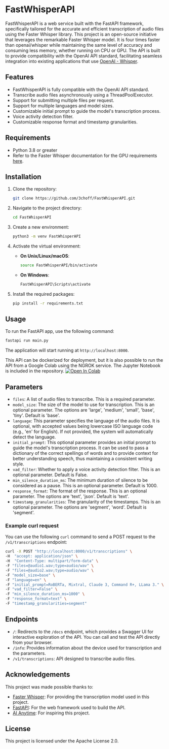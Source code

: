 # FastWhisperAPI

FastWhisperAPI is a web service built with the FastAPI framework, specifically tailored for the accurate and efficient transcription of audio files using the Faster Whisper library.
This project is an open-source initiative that leverages the remarkable Faster Whisper model. It is four times faster than openai/whisper while maintaining the same level of accuracy and consuming less memory, whether running on CPU or GPU. The API is built to provide compatibility with the OpenAI API standard, facilitating seamless integration into existing applications that use [OpenAI - Whisper](https://platform.openai.com/docs/api-reference/making-requests).

## Features
- FastWhisperAPI is fully compatible with the OpenAI API standard.
- Transcribe audio files asynchronously using a ThreadPoolExecutor.
- Support for submitting multiple files per request.
- Support for multiple languages and model sizes.
- Customizable initial prompt to guide the model's transcription process.
- Voice activity detection filter.
- Customizable response format and timestamp granularities.

## Requirements
- Python 3.8 or greater
- Refer to the Faster Whisper documentation for the GPU requirements [here](https://github.com/SYSTRAN/faster-whisper/blob/master/README.md).

## Installation

1. Clone the repository:
    ```bash
    git clone https://github.com/3choff/FastWhisperAPI.git
    ```

2. Navigate to the project directory:
    ```bash
    cd FastWhisperAPI
    ```

3. Create a new environment:
    ```bash
    python3 -m venv FastWhisperAPI
    ```

4. Activate the virtual environment:

   - **On Unix/Linux/macOS**:
     ```bash
     source FastWhisperAPI/bin/activate
     ```

   - **On Windows**:
     ```bash
     FastWhisperAPI\Scripts\activate
     ```

5. Install the required packages:
    ```bash
    pip install -r requirements.txt
    ```


## Usage

To run the FastAPI app, use the following command:

```bash
fastapi run main.py
```
The application will start running at `http://localhost:8000`.

This API can be dockerized for deployment, but it is also possible to run the API from a Google Colab using the NGROK service. The Jupyter Notebook is included in the repository. [![Open In Colab](https://colab.research.google.com/assets/colab-badge.svg)](https://github.com/3choff/FastWhisperAPI/blob/main/FastWhisperAPI_notebook.ipynb)


## Parameters

- `files`: A list of audio files to transcribe. This is a required parameter.
- `model_size`: The size of the model to use for transcription. This is an optional parameter. The options are 'large', 'medium', 'small', 'base', 'tiny'. Default is 'base'.
- `language`: This parameter specifies the language of the audio files. It is optional, with accepted values being lowercase ISO language code (e.g., 'en' for English). If not provided, the system will automatically detect the language.
- `initial_prompt`: This optional parameter provides an initial prompt to guide the model's transcription process. It can be used to pass a dictionary of the correct spellings of words and to provide context for better understanding speech, thus maintaining a consistent writing style.
- `vad_filter`: Whether to apply a voice activity detection filter. This is an optional parameter. Default is False.
- `min_silence_duration_ms`: The minimum duration of silence to be considered as a pause. This is an optional parameter. Default is 1000.
- `response_format`: The format of the response. This is an optional parameter. The options are 'text', 'json'. Default is 'text'.
- `timestamp_granularities`: The granularity of the timestamps. This is an optional parameter. The options are 'segment', 'word'. Default is 'segment'.

### Example curl request

You can use the following `curl` command to send a POST request to the `/v1/transcriptions` endpoint:

```bash
curl -X POST "http://localhost:8000/v1/transcriptions" \
-H  "accept: application/json" \
-H  "Content-Type: multipart/form-data" \
-F "files=@audio1.wav;type=audio/wav" \
-F "files=@audio2.wav;type=audio/wav" \
-F "model_size=base" \
-F "language=en" \
-F "initial_prompt=RoBERTa, Mixtral, Claude 3, Command R+, LLama 3." \
-F "vad_filter=False" \
-F "min_silence_duration_ms=1000" \
-F "response_format=text" \
-F "timestamp_granularities=segment"
```
## Endpoints

- `/`: Redirects to the `/docs` endpoint, which provides a Swagger UI for interactive exploration of the API. You can call and test the API directly from your browser.
- `/info`: Provides information about the device used for transcription and the parameters.
- `/v1/transcriptions`: API designed to transcribe audio files.

## Acknowledgements

This project was made possible thanks to:

- [Faster Whisper](https://github.com/SYSTRAN/faster-whisper): For providing the transcription model used in this project.
- [FastAPI](https://github.com/tiangolo/fastapi): For the web framework used to build the API.
- [AI Anytime](https://www.youtube.com/watch?v=NU406wZz1eU): For inspiring this project.

## License

This project is licensed under the Apache License 2.0.
